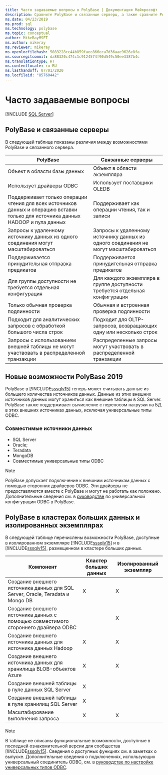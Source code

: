 ```yaml
---
title: Часто задаваемые вопросы о PolyBase | Документация Майкрософт
description: Сравните PolyBase и связанные серверы, а также сравните PolyBase в кластерах больших данных и PolyBase в изолированных экземплярах. Узнайте о новых возможностях PolyBase 2019.
ms.date: 04/23/2019
ms.prod: sql
ms.technology: polybase
ms.topic: conceptual
author: MikeRayMSFT
ms.author: mikeray
ms.reviewer: mikeray
ms.openlocfilehash: 5083228cc44b859faec866eca7d36aae9626e8fa
ms.sourcegitcommit: da88320c474c1c9124574f90d549c50ee3387b4c
ms.translationtype: HT
ms.contentlocale: ru-RU
ms.lasthandoff: 07/01/2020
ms.locfileid: "85760442"
---
```

# <a name="frequently-asked-questions"></a>Часто задаваемые вопросы

 [!INCLUDE [SQL Server](../../includes/applies-to-version/sqlserver.md)]

## <a name="polybase-vs-linked-servers"></a>PolyBase и связанные серверы
В следующей таблице показаны различия между возможностями PolyBase и связанного сервера.

|PolyBase | Связанные серверы|
|--------------------------|--------------------------|  
|Объект в области базы данных|Объект в области экземпляра|
|Использует драйверы ODBC|Использует поставщики OLEDB|
|Поддерживает только операции чтения для всех источников данных и операцию вставки только для источника данных HADOOP и пула данных|Поддерживает как операции чтения, так и записи|
|Запросы к удаленному источнику данных из одного соединения могут масштабироваться |Запросы к удаленному источнику данных из одного соединения не могут масштабироваться|
|Поддерживается принудительная отправка предикатов|Поддерживается принудительная отправка предикатов|
|Для группы доступности не требуется отдельная конфигурация|Для каждого экземпляра в группе доступности требуется отдельная конфигурация|
|Только обычная проверка подлинности|Обычная и встроенная проверка подлинности|
|Подходит для аналитических запросов с обработкой большого числа строк|Подходит для OLTP-запросов, возвращающих одну или несколько строк|
|Запросы с использованием внешней таблицы не могут участвовать в распределенной транзакции|Распределенные запросы могут участвовать в распределенной транзакции|

## <a name="whats-new-in-polybase-2019"></a>Новые возможности PolyBase 2019 

PolyBase в [!INCLUDE[sssqlv15](../../includes/sssqlv15-md.md)] теперь может считывать данные из большего количества источников данных. Данные из этих внешних источников данных могут храниться как внешние таблицы в SQL Server. PolyBase также поддерживает вычисление с переносом нагрузки на БД в этих внешних источниках данных, исключая универсальные типы ODBC.

### <a name="compatible-data-sources"></a>Совместимые источники данных

- SQL Server
- Oracle;
- Teradata
- MongoDB
- Совместимые универсальные типы ODBC
  
> [!NOTE]
> PolyBase допускает подключение к внешним источникам данных с помощью сторонних драйверов ODBC. Эти драйверы не предоставляются вместе с PolyBase и могут не работать как положено. Дополнительные сведения см. в [руководстве](../../relational-databases/polybase/polybase-configure-odbc-generic.md) по универсальной конфигурации ODBC в PolyBase.  

## <a name="polybase-in-big-data-clusters-vs-polybase-in-stand-alone-instances"></a>PolyBase в кластерах больших данных и изолированных экземплярах

В следующей таблице перечислены возможности PolyBase, доступные в изолированном экземпляре [!INCLUDE[sssqlv15](../../includes/sssqlv15-md.md)] и в [!INCLUDE[sssqlv15](../../includes/sssqlv15-md.md)], размещенном в кластере больших данных.

|Компонент |Кластер больших данных|Изолированный экземпляр|
|--------------------------|--------------------------|---------|   
|Создание внешнего источника данных для SQL Server, Oracle, Teradata и Mongo DB |X|X |
|Создание внешнего источника данных с помощью совместимого стороннего драйвера ODBC | | X|
|Создание внешнего источника данных для источника данных Hadoop | X| X|
|Создание внешнего источника данных для хранилища BLOB-объектов Azure | X| X|
|Создание внешней таблицы в пуле данных SQL Server | X| |
|Создание внешней таблицы в пуле хранилищ SQL Server | X| |
|Масштабирование выполнения запроса | X| X|

> [!NOTE]
>В таблице не описаны функциональные возможности, доступные в последней ознакомительной версии для сообщества [!INCLUDE[sssqlv15](../../includes/sssqlv15-md.md)]. Сведения о доступных функциях см. в заметках о выпуске. Дополнительные сведения о подключениях, использующих универсальный соединитель ODBC, см. в [руководстве по настройке универсальных типов ODBC](polybase-configure-odbc-generic.md).